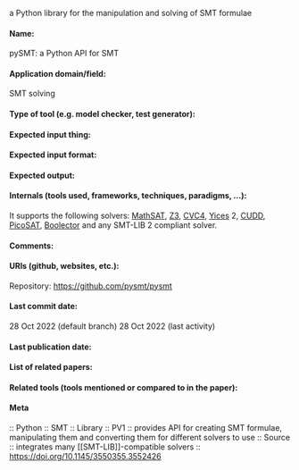 a Python library for the manipulation and solving of SMT formulae

#### Name:
pySMT: a Python API for SMT

#### Application domain/field:
SMT solving

#### Type of tool (e.g. model checker, test generator):

#### Expected input thing:

#### Expected input format:

#### Expected output:

#### Internals (tools used, frameworks, techniques, paradigms, ...):
It supports the following solvers: [MathSAT](../Solvers/SMT/MathSAT.md), [Z3](../Solvers/SMT/Z3.md), [CVC4](../Solvers/SMT/CVC4.md), [Yices](../Solvers/SMT/Yices.md) 2, [CUDD](CUDD.md), [PicoSAT](../Solvers/SAT/PicoSAT.md), [Boolector](../Solvers/SMT/Boolector.md) and any SMT-LIB 2 compliant solver.

#### Comments:

#### URIs (github, websites, etc.):
Repository: https://github.com/pysmt/pysmt

#### Last commit date:
28 Oct 2022 (default branch)
28 Oct 2022 (last activity)

#### Last publication date:

#### List of related papers:

#### Related tools (tools mentioned or compared to in the paper):

#### Meta
:: Python
:: SMT
:: Library
:: PV1 :: provides API for creating SMT formulae, manipulating them and converting them for different solvers to use
:: Source :: integrates many [[SMT-LIB]]-compatible solvers :: https://doi.org/10.1145/3550355.3552426
